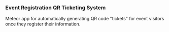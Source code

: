 ### Event Registration QR Ticketing System

Meteor app for automatically generating QR code "tickets" for event visitors once they register their information.
